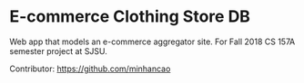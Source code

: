 # E-commerce Clothing Store DB
Web app that models an e-commerce aggregator site. For Fall 2018 CS 157A semester project at SJSU.

Contributor: https://github.com/minhancao
